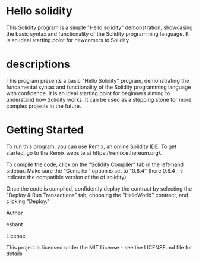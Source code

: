 <h1>Hello solidity</h1>
<p>This Solidity program is a simple "Hello solidity" demonstration, showcasing the basic syntax and functionality of the Solidity programming language. It is an ideal starting point for newcomers to Solidity.</p>
<h1>descriptions</h1>
<p>This program presents a basic "Hello Solidity" program, demonstrating the fundamental syntax and functionality of the Solidity programming language with confidence. It is an ideal starting point for beginners aiming to understand how Solidity works. It can be used as a stepping stone for more complex projects in the future.</p>
<h1>Getting Started</h1>
<p>To run this program, you can use Remix, an online Solidity IDE. To get started, go to the Remix website at https://remix.ethereum.org/.</p>
<p>To compile the code, click on the "Solidity Compiler" tab in the left-hand sidebar. Make sure the "Compiler" option is set to "0.8.4" (here 0.8.4 --> indicate the compatible version of the of solidity) </p>
<p>Once the code is compiled, confidently deploy the contract by selecting the "Deploy & Run Transactions" tab, choosing the "HelloWorld" contract, and clicking "Deploy."</p>
<h>Author</h>
<p>eshant </p>
<h>License</h>
<p>This project is licensed under the MIT License - see the LICENSE.md file for details</p>
